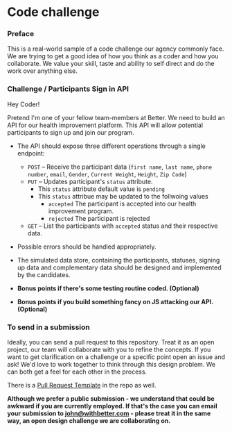 # Code challenge

### Preface
This is a real-world sample of a code challenge our agency commonly  face. We are trying to get a good idea of how you think as a coder and how you collaborate. We value your skill, taste and ability to self direct and do the work over anything else.

### Challenge / Participants Sign in API

Hey Coder!

Pretend I'm one of your fellow team-members at Better. We need to build an API for our health improvement platform. This API will allow potential participants to sign up and join our program.

- The API should expose three different operations through
a single endpoint:

  - `POST` – Receive the participant data (`first name`, `last name`, `phone number`, `email`, `Gender`, `Current Weight`, `Height`, `Zip Code`)
  - `PUT` – Updates participant's `status` attribute.
    - This `status` attribute default value is `pending`
    - This `status` attribue may be updated to the follwoing values
      - `accepted` The participant is accepted into our health improvement program.
      - `rejected` The participant is rejected
  - `GET` – List the participants with `accepted` status and their respective data.

- Possible errors should be handled appropriately.
- The simulated data store, containing the participants, statuses,
signing up data and complementary data should be
designed and implemented by the candidates.
- **Bonus points if there's some testing routine coded. (Optional)**
- **Bonus points if you build something fancy on JS attacking our API. (Optional)**


### To send in a submission

Ideally, you can send a pull request to this repository. Treat it as an open project, our team will collaborate with you to refine the concepts. If you want to get clarification on a challenge or a specific point open an issue and ask! We'd love to work together to think through this design problem. We can both get a feel for each other in the process.

There is a [Pull Request Template](https://github.com/withbetterco/design-challenge/issues/1) in the repo as well.

**Although we prefer a public submission - we understand that could be awkward if you are currently employed. If that's the case you can email your submission to john@withbetter.com - please treat it in the same way, an open design challenge we are collaborating on.**
